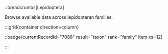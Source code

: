 ::breadcrumbs[Lepidoptera]

Browse available data across lepidopteran families.

:::grid{container direction=column}

::badge{currentRecordId="7088" result="taxon" rank="family" item xs=12}

:::
